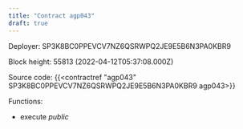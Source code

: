 ```yaml
---
title: "Contract agp043"
draft: true
---
```

Deployer: SP3K8BC0PPEVCV7NZ6QSRWPQ2JE9E5B6N3PA0KBR9


 



Block height: 55813 (2022-04-12T05:37:08.000Z)

Source code: {{<contractref "agp043" SP3K8BC0PPEVCV7NZ6QSRWPQ2JE9E5B6N3PA0KBR9 agp043>}}

Functions:

* execute _public_
